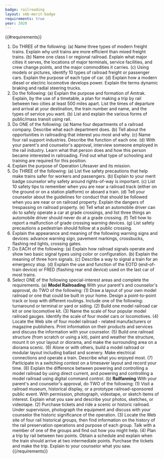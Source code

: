 ```yaml
---
badge: railroading
layout: smb-merit-badge
requirements: true
year: 2020
---
```


{{#requirements}}
1. Do THREE of the following:
    (a) Name three types of modern freight trains. Explain why unit trains are more efficient than mixed freight trains.
    (b) Name one class I or regional railroad. Explain what major cities it serves, the locations of major terminals, service facilities, and crew change points, and the major commodities it carries.
    (c) Using models or pictures, identify 10 types of railroad freight or passenger cars. Explain the purpose of each type of car.
    (d) Explain how a modern diesel or electric locomotive develops power. Explain the terms dynamic braking and radial steering trucks.
2. Do the following:
    (a) Explain the purpose and formation of Amtrak. Explain, by the use of a timetable, a plan for making a trip by rail between two cities at least 500 miles apart. List the times of departure and arrival at your destination, the train number and name, and the types of service you want.
    (b) List and explain the various forms of public/mass transit using rail.
3. Do ONE of the following:
    (a) Name four departments of a railroad company. Describe what each department does.
    (b) Tell about the opportunities in railroading that interest you most and why.
    (c) Name four rail support industries. Describe the function of each one.
    (d) With your parent's and counselor's approval, interview someone employed in the rail industry. Learn what that person does and how this person became interested in railroading. Find out what type of schooling and training are required for this position.
4. Explain the purpose of Operation Lifesaver and its mission.
5. Do THREE of the following:
    (a) List five safety precautions that help make trains safer for workers and passengers.
    (b) Explain to your merit badge counselor why safety around rights-of-way is important.
    (c) List 10 safety tips to remember when you are near a railroad track (either on the ground or on a station platform) or aboard a train.
    (d) Tell your counselor about the guidelines for conduct that should be followed when you are near or on railroad property. Explain the dangers of trespassing on railroad property.
    (e) Tell what an automobile driver can do to safely operate a car at grade crossings, and list three things an automobile driver should never do at a grade crossing.
    (f) Tell how to report a malfunction of grade crossing warning devices.
    (g) List safety precautions a pedestrian should follow at a public crossing.
6. Explain the appearance and meaning of the following warning signs and devices: advance warning sign, pavement markings, crossbucks, flashing red lights, crossing gates.
7. Do EACH of the following:
    (a) Explain how railroad signals operate and show two basic signal types using color or configuration.
    (b) Explain the meaning of three horn signals.
    (c) Describe a way to signal a train for an emergency stop.
    (d) Explain the use and function of the EOTD (end-of-train device) or FRED (flashing rear end device) used on the last car of most trains.
8. Select ONE of the following special-interest areas and complete the requirements.
    (a) **Model Railroading**
        With your parent's and counselor's approval, do TWO of the following:
        (1) Draw a layout of your own model railroad or one that could be built in your home. Design a point-to-point track or loop with different routings. Include one of the following: turnaround or terminal or yard or siding.
        (2) Build one model railroad car kit or one locomotive kit.
        (3) Name the scale of four popular model railroad gauges. Identify the scale of four model cars or locomotives.
        (4) Locate the Web site of four model railroad - related manufacturers or magazine publishers. Print information on their products and services and discuss the information with your counselor.
        (5) Build one railroad structure (from scratch or using a kit), paint and weather the structure, mount it on your layout or diorama, and make the surrounding area on a diorama scenic.
        (6) Alone or with others, build a model railroad or modular layout including ballast and scenery. Make electrical connections and operate a train. Describe what you enjoyed most.
        (7) Participate in a switching contest on a timesaver layout and record your time.
        (8) Explain the difference between powering and controlling a model railroad by using direct current, and powering and controlling a model railroad using digital command control.
    (b) **Railfanning**
        With your parent's and counselor's approval, do TWO of the following:
        (1) Visit a railroad museum, historical display, or a prototype railroad-sponsored public event. With permission, photograph, videotape, or sketch items of interest. Explain what you saw and describe your photos, sketches, or videotape.
        (2) Purchase tickets and ride a scenic or historic railroad. Under supervision, photograph the equipment and discuss with your counselor the historic significance of the operation.
        (3) Locate the Web site of four rail historical groups, then find information on the history of the rail preservation operations and purpose of each group. Talk with a member of one of the groups and find out how you might help.
        (4) Plan a trip by rail between two points. Obtain a schedule and explain when the train should arrive at two intermediate points. Purchase the tickets and make the trip. Explain to your counselor what you saw.
{{/requirements}}
